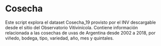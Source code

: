 # Cosecha

Este script explora el dataset Cosecha_19 provisto por el INV descargable desde el sitio del Observatorio Vitivinícola. 
Contiene información relacionada a las cosechas de uvas de Argentina desde 2002 a 2018, por viñedo, bodega, tipo, variedad, 
año, mes y quintales.
